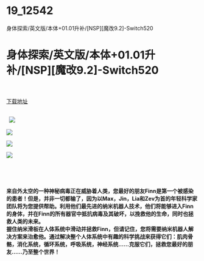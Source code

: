 # 19_12542
身体探索/英文版/本体+01.01升补/[NSP][魔改9.2]-Switch520
# 身体探索/英文版/本体+01.01升补/[NSP][魔改9.2]-Switch520
 <br/></br>
[下载地址](https://www.switch520.cc/article/12542 "下载地址")
<br/></br>

<p><strong>&nbsp; <img src="https://www.switch520.cc/muke_img/upload_art_editor_20210415-1_2f12b96e7cbc01d147dae1e4f38ec40a.jpg"> </strong></p>
<p><strong><img src="https://www.switch520.cc/muke_img/upload_art_editor_20210415-1_da9b6ca75ac504454b4717072fb4d92c.jpg"></strong></p>
<p><strong><img src="https://www.switch520.cc/muke_img/upload_art_editor_20210415-1_6449feb19340f5bf40db8aeac62e29dc.jpg"></strong></p>
<p><strong><img src="https://www.switch520.cc/muke_img/upload_art_editor_20210415-1_0ad6812d18b66ae8021652309d5a6383.jpg"></strong></p>
<p><strong>&nbsp;</strong></p>
<p>&nbsp;</p>
<p><strong>来自外太空的一种神秘病毒正在威胁着人类，您最好的朋友Finn是第一个被感染的患者！但是，并非一切都输了，因为以Max，Jin，Lia和Zev为首的年轻科学家团队将为您提供帮助。利用他们最先进的纳米机器人技术，他们将能够进入Finn的身体，并在Finn的所有器官中抵抗病毒及其破坏，以挽救他的生命，同时也拯救人类的未来。</strong><br>
<strong>握住纳米滑板在人体系统中滑动并拯救Finn，但请记住，您将需要纳米机器人解决方案来治愈他。通过解决整个人体系统中有趣的科学挑战来获得它们：肌肉骨骼，消化系统，循环系统，呼吸系统，神经系统……克服它们，拯救您最好的朋友……乃至整个世界！</strong></p>
